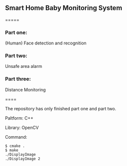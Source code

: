 
## Smart Home Baby Monitoring System

=====

### Part one:

(Human) Face detection and recognition

### Part two:

Unsafe area alarm

### Part three:

Distance Monitoring

====

The repository has only finished part one and part two.

Paltform: C++

Library: OpenCV

Command: 
	
	$ cmake .
	$ make
	./DisplayImage
	./DisplayImage 2
	